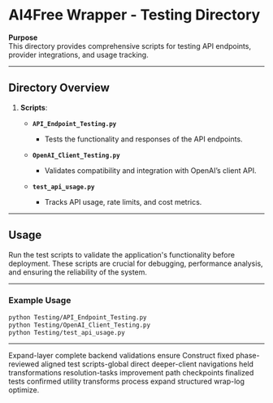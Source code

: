 # AI4Free Wrapper - Testing Directory

**Purpose**  
This directory provides comprehensive scripts for testing API endpoints, provider integrations, and usage tracking.

---

## Directory Overview

1. **Scripts**:  
   - **`API_Endpoint_Testing.py`**  
     - Tests the functionality and responses of the API endpoints.  

   - **`OpenAI_Client_Testing.py`**  
     - Validates compatibility and integration with OpenAI’s client API.  

   - **`test_api_usage.py`**  
     - Tracks API usage, rate limits, and cost metrics.  

---

## Usage  
Run the test scripts to validate the application's functionality before deployment. These scripts are crucial for debugging, performance analysis, and ensuring the reliability of the system.

---

### Example Usage  

```bash
python Testing/API_Endpoint_Testing.py
python Testing/OpenAI_Client_Testing.py
python Testing/test_api_usage.py
```

---

Expand-layer complete backend validations ensure Construct fixed phase-reviewed aligned test scripts-global direct deeper-client navigations held transformations resolution-tasks improvement path checkpoints finalized tests confirmed utility transforms process expand structured wrap-log optimize.

